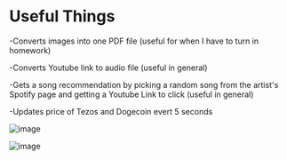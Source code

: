 # Useful Things

-Converts images into one PDF file (useful for when I have to turn in homework)

-Converts Youtube link to audio file (useful in general)

-Gets a song recommendation by picking a random song from the artist's Spotify page and getting a Youtube Link to click (useful in general)

-Updates price of Tezos and Dogecoin evert 5 seconds

![image](https://user-images.githubusercontent.com/62976976/117599134-15de3d00-b0fe-11eb-8792-7a1c6ff9975c.png)

![image](https://user-images.githubusercontent.com/62976976/117599533-d5cb8a00-b0fe-11eb-9bb9-6e7944bd8d54.png)


